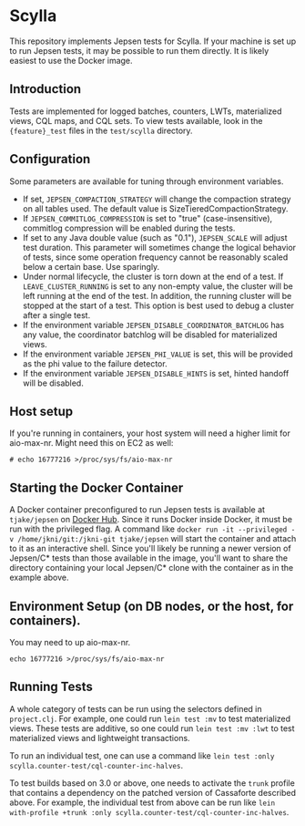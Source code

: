 # Scylla

This repository implements Jepsen tests for Scylla. If your machine is set up to run Jepsen tests, it may be possible to run them directly. It is likely easiest to use the Docker image.

## Introduction

Tests are implemented for logged batches, counters, LWTs, materialized views, CQL maps, and CQL sets. To view tests available, look in the `{feature}_test` files in the `test/scylla` directory.

## Configuration

Some parameters are available for tuning through environment variables.

- If set, `JEPSEN_COMPACTION_STRATEGY` will change the compaction strategy on all tables used. The default value is SizeTieredCompactionStrategy.
- If `JEPSEN_COMMITLOG_COMPRESSION` is set to "true" (case-insensitive), commitlog compression will be enabled during the tests.
- If set to any Java double value (such as "0.1"), `JEPSEN_SCALE` will adjust test duration. This parameter will sometimes change the logical behavior of tests, since some operation frequency cannot be reasonably scaled below a certain base. Use sparingly.
- Under normal lifecycle, the cluster is torn down at the end of a test. If `LEAVE_CLUSTER_RUNNING` is set to any non-empty value, the cluster will be left running at the end of the test. In addition, the running cluster will be stopped at the start of a test. This option is best used to debug a cluster after a single test.
- If the environment variable `JEPSEN_DISABLE_COORDINATOR_BATCHLOG` has any value, the coordinator batchlog will be disabled for materialized views.
- If the environment variable `JEPSEN_PHI_VALUE` is set, this will be provided as the phi value to the failure detector.
- If the environment variable `JEPSEN_DISABLE_HINTS` is set, hinted handoff will be disabled.

## Host setup

If you're running in containers, your host system will need a higher limit for aio-max-nr. Might need this on EC2 as well:

```
# echo 16777216 >/proc/sys/fs/aio-max-nr
```

## Starting the Docker Container

A Docker container preconfigured to run Jepsen tests is available at `tjake/jepsen` on [Docker Hub](https://hub.docker.com/r/tjake/jepsen). Since it runs Docker inside Docker, it must be run with the privileged flag. A command like `docker run -it --privileged -v /home/jkni/git:/jkni-git tjake/jepsen` will start the container and attach to it as an interactive shell. Since you'll likely be running a newer version of Jepsen/C* tests than those available in the image, you'll want to share the directory containing your local Jepsen/C* clone with the container as in the example above.

## Environment Setup (on DB nodes, or the host, for containers).

You may need to up aio-max-nr.

```
echo 16777216 >/proc/sys/fs/aio-max-nr
```

## Running Tests

A whole category of tests can be run using the selectors defined in `project.clj`. For example, one could run `lein test :mv` to test materialized views. These tests are additive, so one could run `lein test :mv :lwt` to test materialized views and lightweight transactions.

To run an individual test, one can use a command like `lein test :only scylla.counter-test/cql-counter-inc-halves`.

To test builds based on 3.0 or above, one needs to activate the `trunk` profile that contains a dependency on the patched version of Cassaforte described above. For example, the individual test from above can be run like `lein with-profile +trunk :only scylla.counter-test/cql-counter-inc-halves`.
